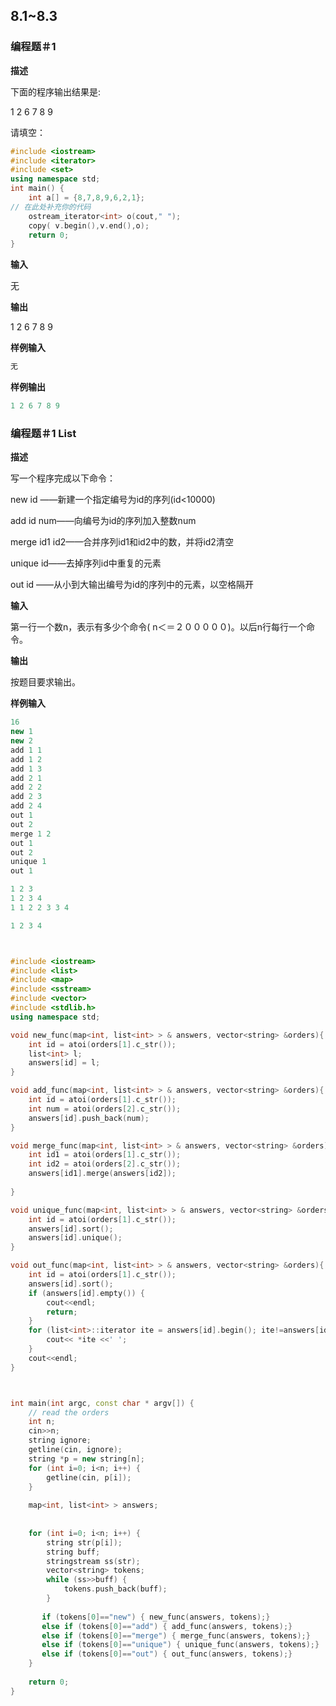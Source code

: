 ## 8.1~8.3
### 编程题＃1
**描述**

下面的程序输出结果是:

1 2 6 7 8 9

请填空：


```c++
#include <iostream> 
#include <iterator> 
#include <set> 
using namespace std;
int main() { 
    int a[] = {8,7,8,9,6,2,1}; 
// 在此处补充你的代码
    ostream_iterator<int> o(cout," ");
    copy( v.begin(),v.end(),o); 
    return 0;
}
```

**输入**

无

**输出**

1 2 6 7 8 9

**样例输入**


```c++
无
```

**样例输出**

```c++
1 2 6 7 8 9
```

### 编程题＃1 List
**描述**

写一个程序完成以下命令：

new id ——新建一个指定编号为id的序列(id<10000)

add id num——向编号为id的序列加入整数num

merge id1 id2——合并序列id1和id2中的数，并将id2清空

unique id——去掉序列id中重复的元素

out id ——从小到大输出编号为id的序列中的元素，以空格隔开

**输入**

第一行一个数n，表示有多少个命令( n＜＝２０００００)。以后n行每行一个命令。

**输出**

按题目要求输出。

**样例输入**
```c++
16
new 1
new 2
add 1 1
add 1 2
add 1 3
add 2 1
add 2 2
add 2 3
add 2 4
out 1
out 2
merge 1 2
out 1
out 2
unique 1
out 1

```

```c++
1 2 3 
1 2 3 4
1 1 2 2 3 3 4

1 2 3 4

```


```c++


#include <iostream>
#include <list>
#include <map>
#include <sstream>
#include <vector>
#include <stdlib.h>
using namespace std;

void new_func(map<int, list<int> > & answers, vector<string> &orders){
    int id = atoi(orders[1].c_str());
    list<int> l;
    answers[id] = l;
}

void add_func(map<int, list<int> > & answers, vector<string> &orders){
    int id = atoi(orders[1].c_str());
    int num = atoi(orders[2].c_str());
    answers[id].push_back(num);
}

void merge_func(map<int, list<int> > & answers, vector<string> &orders){
    int id1 = atoi(orders[1].c_str());
    int id2 = atoi(orders[2].c_str());
    answers[id1].merge(answers[id2]);
    
}

void unique_func(map<int, list<int> > & answers, vector<string> &orders){
    int id = atoi(orders[1].c_str());
    answers[id].sort();
    answers[id].unique();
}

void out_func(map<int, list<int> > & answers, vector<string> &orders){
    int id = atoi(orders[1].c_str());
    answers[id].sort();
    if (answers[id].empty()) {
        cout<<endl;
        return;
    }
    for (list<int>::iterator ite = answers[id].begin(); ite!=answers[id].end(); ite++){
        cout<< *ite <<' ';
    }
    cout<<endl;
}



int main(int argc, const char * argv[]) {
    // read the orders
    int n;
    cin>>n;
    string ignore;
    getline(cin, ignore);
    string *p = new string[n];
    for (int i=0; i<n; i++) {
        getline(cin, p[i]);
    }
    
    map<int, list<int> > answers;
    
    
    for (int i=0; i<n; i++) {
        string str(p[i]);
        string buff;
        stringstream ss(str);
        vector<string> tokens;
        while (ss>>buff) {
            tokens.push_back(buff);
        }
        
       if (tokens[0]=="new") { new_func(answers, tokens);}
       else if (tokens[0]=="add") { add_func(answers, tokens);}
       else if (tokens[0]=="merge") { merge_func(answers, tokens);}
       else if (tokens[0]=="unique") { unique_func(answers, tokens);}
       else if (tokens[0]=="out") { out_func(answers, tokens);}
    }
    
    return 0;
}


```


